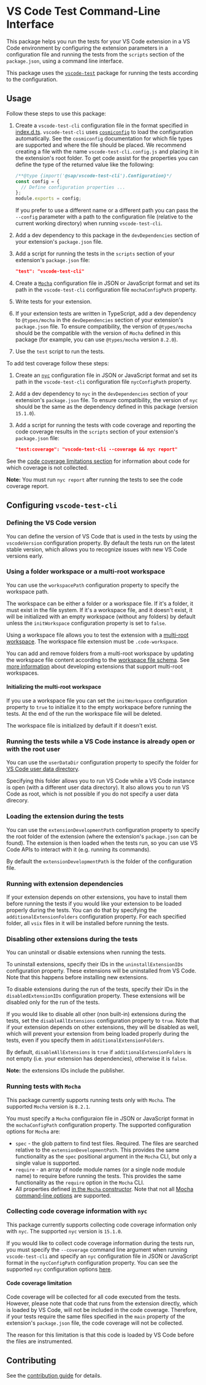 # VS Code Test Command-Line Interface

This package helps you run the tests for your VS Code extension in a VS Code environment by configuring the extension parameters in a configuration file and running the tests from the `scripts` section of the `package.json`, using a command line interface.

This package uses the [`vscode-test`](https://github.com/microsoft/vscode-test) package for running the tests according to the configuration.

## Usage

Follow these steps to use this package:

1. Create a `vscode-test-cli` configuration file in the format specified in [index.d.ts](index.d.ts).
   `vscode-test-cli` uses [`cosmiconfig`](https://github.com/davidtheclark/cosmiconfig) to load the configuration automatically. See the `cosmiconfig` documentation for which file types are supported and where the file should be placed. We recommend creating a file with the name `vscode-test-cli.config.js` and placing it in the extension's root folder. To get code assist for the properties you can define the type of the returned value like the following:

   ```js
   /**@type {import('@sap/vscode-test-cli').Configuration}*/
   const config = {
     // Define configuration properties ...
   };
   module.exports = config;
   ```

   If you prefer to use a different name or a different path you can pass the `--config` parameter with a path to the configuration file (relative to the current working directory) when running `vscode-test-cli`.

1. Add a dev dependency to this package in the `devDependencies` section of your extension's `package.json` file.
1. Add a script for running the tests in the `scripts` section of your extension's `package.json` file:

   ```json
   "test": "vscode-test-cli"
   ```

1. Create a [`Mocha`](https://mochajs.org/) configuration file in JSON or JavaScript format and set its path in the `vscode-test-cli` configuration file `mochaConfigPath` property.
1. Write tests for your extension.
1. If your extension tests are written in TypeScript, add a dev dependency to `@types/mocha` in the `devDependencies` section of your extension's `package.json` file. To ensure compatibility, the version of `@types/mocha` should be the compatible with the version of `Mocha` defined in this package (for example, you can use `@types/mocha` version `8.2.0`).
1. Use the `test` script to run the tests.

To add test coverage follow these steps:

1. Create an [`nyc`](https://github.com/istanbuljs/nyc) configuration file in JSON or JavaScript format and set its path in the `vscode-test-cli` configuration file `nycConfigPath` property.
1. Add a dev dependency to `nyc` in the `devDependencies` section of your extension's `package.json` file. To ensure compatibility, the version of `nyc` should be the same as the dependency defined in this package (version `15.1.0`).
1. Add a script for running the tests with code coverage and reporting the code coverage results in the `scripts` section of your extension's `package.json` file:

   ```json
   "test:coverage": "vscode-test-cli --coverage && nyc report"
   ```

See the [code coverage limitations section](#code-coverage-limitation) for information about code for which coverage is not collected.

**Note:** You must run `nyc report` after running the tests to see the code coverage report.

## Configuring `vscode-test-cli`

### Defining the VS Code version

You can define the version of VS Code that is used in the tests by using the `vscodeVersion` configuration property. By default the tests run on the latest stable version, which allows you to recognize issues with new VS Code versions early.

### Using a folder workspace or a multi-root workspace

You can use the `workspacePath` configuration property to specify the workspace path.

The workspace can be either a folder or a workspace file. If it's a folder, it must exist in the file system. If it's a workspace file, and it doesn't exist, it will be initialized with an empty workspace (without any folders) by default unless the `initWorkspace` configuration property is set to `false`.

Using a workspace file allows you to test the extension with a [multi-root workspace](https://code.visualstudio.com/docs/editor/multi-root-workspaces). The workspace file extension must be `.code-workspace`.

You can add and remove folders from a multi-root workspace by updating the workspace file content according to the [workspace file schema](https://code.visualstudio.com/docs/editor/multi-root-workspaces#_workspace-file-schema). See [more information](https://github.com/microsoft/vscode-wiki/blob/main/Adopting-Multi-Root-Workspace-APIs.md) about developing extensions that support multi-root workspaces.

#### Initializing the multi-root workspace

If you use a workspace file you can set the `initWorkspace` configuration property to `true` to initialize it to the empty workspace before running the tests. At the end of the run the workspace file will be deleted.

The workspace file is initialized by default if it doesn't exist.

### Running the tests while a VS Code instance is already open or with the root user

You can use the `userDataDir` configuration property to specify the folder for [VS Code user data directory](https://code.visualstudio.com/docs/editor/command-line#_advanced-cli-options).

Specifying this folder allows you to run VS Code while a VS Code instance is open (with a different user data directory). It also allows you to run VS Code as root, which is not possible if you do not specify a user data direcory.

### Loading the extension during the tests

You can use the `extensionDevelopmentPath` configuration property to specify the root folder of the extension (where the extension's `package.json` can be found). The extension is then loaded when the tests run, so you can use VS Code APIs to interact with it (e.g. running its commands).

By default the `extensionDevelopmentPath` is the folder of the configuration file.

### Running with extension dependencies

If your extension depends on other extensions, you have to install them before running the tests if you would like your extension to be loaded properly during the tests. You can do that by specifying the `additionalExtensionFolders` configuration property. For each specified folder, all `vsix` files in it will be installed before running the tests.

### Disabling other extensions during the tests

You can uninstall or disable extensions when running the tests.

To uninstall extensions, specify their IDs in the `uninstallExtensionIDs` configuration property. These extensions will be uninstalled from VS Code. Note that this happens before installing new extensions.

To disable extensions during the run of the tests, specify their IDs in the `disabledExtensionIDs` configuration property. These extensions will be disabled only for the run of the tests.

If you would like to disable all other (non built-in) extensions during the tests, set the `disableAllExtensions` configuration property to `true`. Note that if your extension depends on other extensions, they will be disabled as well, which will prevent your extension from being loaded properly during the tests, even if you specify them in `additionalExtensionFolders`.

By default, `disableAllExtensions` is `true` if `additionalExtensionFolders` is not empty (i.e. your extension has dependencies), otherwise it is `false`.

**Note:** the extensions IDs include the publisher.

### Running tests with `Mocha`

This package currently supports running tests only with `Mocha`. The supported `Mocha` version is `8.2.1`.

You must specify a `Mocha` configuraion file in JSON or JavaScript format in the `mochaConfigPath` configuration property. The supported configuration options for `Mocha` are:

- `spec` - the glob pattern to find test files. Required. The files are searched relative to the `extensionDevelopmentPath`. This provides the same functionality as the `spec` positional argument in the `Mocha` CLI, but only a single value is supported.
- `require` - an array of node module names (or a single node module name) to require before running the tests. This provides the same functionality as the `require` option in the `Mocha` CLI.
- All properties defined [in the `Mocha` constructor](https://mochajs.org/api/mocha). Note that not all [Mocha command-line options](https://mochajs.org/#command-line-usage) are supported.

### Collecting code coverage information with `nyc`

This package currently supports collecting code coverage information only with `nyc`. The supported `nyc` version is `15.1.0`.

If you would like to collect code coverage information during the tests run, you must specify the `--coverage` command line argument when running `vscode-test-cli` and specify an `nyc` configuration file in JSON or JavaScript format in the `nycConfigPath` configuration property. You can see the supported `nyc` configuration options [here](https://github.com/istanbuljs/nyc#common-configuration-options).

#### Code coverage limitation

Code coverage will be collected for all code executed from the tests. However, please note that code that runs from the extension directly, which is loaded by VS Code, will not be included in the code coverage. Therefore, if your tests require the same files specified in the `main` property of the extension's `package.json` file, the code coverage will not be collected.

The reason for this limitation is that this code is loaded by VS Code before the files are instrumented.

## Contributing

See the [contribution guide](../../CONTRIBUTING.md) for details.
